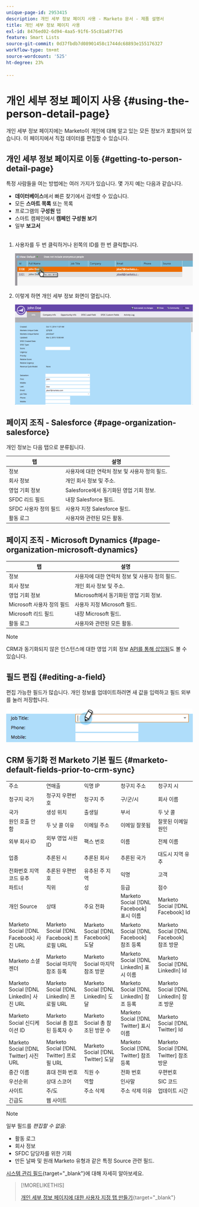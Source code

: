 ```yaml
---
unique-page-id: 2953415
description: 개인 세부 정보 페이지 사용 - Marketo 문서 - 제품 설명서
title: 개인 세부 정보 페이지 사용
exl-id: 8476ed02-6d94-4aa5-91f6-55c81a87f745
feature: Smart Lists
source-git-commit: 0d37fbdb7d08901458c1744dc68893e155176327
workflow-type: tm+mt
source-wordcount: '525'
ht-degree: 23%

---
```


# 개인 세부 정보 페이지 사용 {#using-the-person-detail-page}

개인 세부 정보 페이지에는 Marketo이 개인에 대해 알고 있는 모든 정보가 포함되어 있습니다. 이 페이지에서 직접 데이터를 편집할 수 있습니다.

## 개인 세부 정보 페이지로 이동 {#getting-to-person-detail-page}

특정 사람들을 여는 방법에는 여러 가지가 있습니다. 몇 가지 예는 다음과 같습니다.

* **데이터베이스**&#x200B;에서 빠른 찾기에서 검색할 수 있습니다.
* 모든 **스마트 목록** 또는 목록
* 프로그램의 **구성원** 탭
* 스마트 캠페인에서 **캠페인 구성원 보기**
* 일부 **보고서**
  <br> 

1. 사용자를 두 번 클릭하거나 왼쪽의 ID를 한 번 클릭합니다.

   ![](assets/one-1.png)

1. 이렇게 하면 개인 세부 정보 화면이 열립니다.

   ![](assets/two-5.png)

## 페이지 조직 - Salesforce {#page-organization-salesforce}

개인 정보는 다음 탭으로 분류됩니다.

| 탭 | 설명 |
|---|---|
| 정보 | 사용자에 대한 연락처 정보 및 사용자 정의 필드. |
| 회사 정보 | 개인 회사 정보 및 주소. |
| 영업 기회 정보 | Salesforce에서 동기화된 영업 기회 정보. |
| SFDC 리드 필드 | 내장 Salesforce 필드. |
| SFDC 사용자 정의 필드 | 사용자 지정 Salesforce 필드. |
| 활동 로그 | 사용자와 관련된 모든 활동. |

## 페이지 조직 - Microsoft Dynamics {#page-organization-microsoft-dynamics}

| 탭 | 설명 |
|---|---|
| 정보 | 사용자에 대한 연락처 정보 및 사용자 정의 필드. |
| 회사 정보 | 개인 회사 정보 및 주소. |
| 영업 기회 정보 | Microsoft에서 동기화된 영업 기회 정보. |
| Microsoft 사용자 정의 필드 | 사용자 지정 Microsoft 필드. |
| Microsoft 리드 필드 | 내장 Microsoft 필드. |
| 활동 로그 | 사용자와 관련된 모든 활동. |

>[!NOTE]
>
>CRM과 동기화되지 않은 인스턴스에 대한 영업 기회 정보 [API를 통해 삽입됨](https://experienceleague.adobe.com/en/docs/marketo-developer/marketo/rest/lead-database/opportunities)도 볼 수 있습니다.

## 필드 편집 {#editing-a-field}

편집 가능한 필드가 많습니다. 개인 정보를 업데이트하려면 새 값을 입력하고 필드 외부를 눌러 저장합니다.

![](assets/image2015-2-27-11-3a14-3a2.png)

## CRM 동기화 전 Marketo 기본 필드 {#marketo-default-fields-prior-to-crm-sync}

|   |  |  |  |  |
|---|---|---|---|---|
| 주소 | 연매출 | 익명 IP | 청구지 주소 | 청구지 시 |
| 청구지 국가 | 청구지 우편번호 | 청구지 주 | 구/군/시 | 회사 이름 |
| 국가 | 생성 위치 | 출생일 | 부서 | 두 낫 콜 |
| 원인 호출 안 함 | 두 낫 콜 이유 | 이메일 주소 | 이메일 잘못됨 | 잘못된 이메일 원인 |
| 외부 회사 ID | 외부 영업 사원 ID | 팩스 번호 | 이름 | 전체 이름 |
| 업종 | 추론된 시 | 추론된 회사 | 추론된 국가 | 대도시 지역 유추 |
| 전화번호 지역코드 유추 | 추론된 우편번호 | 유추된 주 지역 | 익명 | 고객 |
| 파트너 | 직위 | 성 | 등급 | 점수 |
| 개인 Source | 상태 | 주요 전화 | Marketo Social [!DNL Facebook] 표시 이름 | Marketo Social [!DNL Facebook] Id |
| Marketo Social [!DNL Facebook] 사진 URL | Marketo Social [!DNL Facebook] 프로필 URL | Marketo Social [!DNL Facebook] 도달 | Marketo Social [!DNL Facebook] 참조 등록 | Marketo Social [!DNL Facebook] 참조 방문 |
| Marketo 소셜 젠더 | Marketo Social 마지막 참조 등록 | Marketo Social 마지막 참조 방문 | Marketo Social [!DNL LinkedIn] 표시 이름 | Marketo Social [!DNL LinkedIn] Id |
| Marketo Social [!DNL LinkedIn] 사진 URL | Marketo Social [!DNL LinkedIn] 프로필 URL | Marketo Social [!DNL LinkedIn] 도달 | Marketo Social [!DNL LinkedIn] 참조 등록 | Marketo Social [!DNL LinkedIn] 참조 방문 |
| Marketo Social 신디케이션 ID | Marketo Social 총 참조된 등록자 수 | Marketo Social 총 참조된 방문 수 | Marketo Social [!DNL Twitter] 표시 이름 | Marketo Social [!DNL Twitter] Id |
| Marketo Social [!DNL Twitter] 사진 URL | Marketo Social [!DNL Twitter] 프로필 URL | Marketo Social [!DNL Twitter] 도달 | Marketo Social [!DNL Twitter] 참조 등록 | Marketo Social [!DNL Twitter] 참조 방문 |
| 중간 이름 | 휴대 전화 번호 | 직원 수 | 전화 번호 | 우편번호 |
| 우선순위 | 상대 스코어 | 역할 | 인사말 | SIC 코드 |
| 사이트 | 주/도 | 주소 삭제 | 주소 삭제 이유 | 업데이트 시간 |
| 긴급도 | 웹 사이트 |  |  |  |

>[!NOTE]
>
>일부 필드를 _편집할 수 없음_:
>
>* 활동 로그
>* 회사 정보
>* SFDC 담당자를 위한 기회
>* 만든 날짜 및 원래 Marketo 유형과 같은 특정 Source 관련 필드.
>
>[시스템 관리 필드](/help/marketo/product-docs/administration/field-management/understanding-system-managed-fields.md){target="_blank"}에 대해 자세히 알아보세요.

>[!MORELIKETHIS]
>
>[개인 세부 정보 페이지에 대한 사용자 지정 탭 만들기](/help/marketo/product-docs/administration/settings/creating-a-custom-tab-for-the-person-detail-page.md){target="_blank"}
